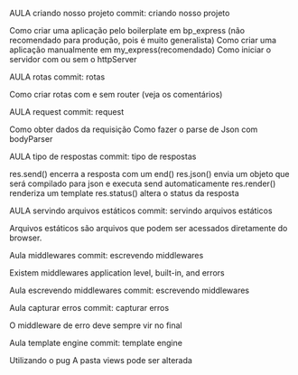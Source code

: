 AULA criando nosso projeto
commit: criando nosso projeto

Como criar uma aplicação pelo boilerplate em bp_express (não recomendado para produção, pois é muito generalista)
Como criar uma aplicação manualmente em my_express(recomendado)
Como iniciar o servidor com ou sem o httpServer


AULA rotas
commit: rotas

Como criar rotas com e sem router (veja os comentários)


AULA request
commit: request

Como obter dados da requisição
Como fazer o parse de Json com bodyParser

AULA tipo de respostas
commit: tipo de respostas

res.send() encerra a resposta com um end()
res.json() envia um objeto que será compilado para json e executa send automaticamente
res.render() renderiza um template
res.status() altera o status da resposta

AULA servindo arquivos estáticos
commit: servindo arquivos estáticos

Arquivos estáticos são arquivos que podem ser acessados diretamente do browser.

Aula middlewares
commit: escrevendo middlewares

Existem middlewares application level, built-in, and errors

Aula escrevendo middlewares
commit: escrevendo middlewares

Aula capturar erros
commit: capturar erros

O middleware de erro deve sempre vir no final

Aula template engine
commit: template engine

Utilizando o pug
A pasta views pode ser alterada